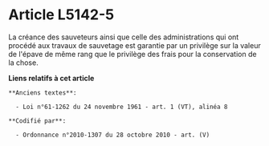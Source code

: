 # Article L5142-5

La créance des sauveteurs ainsi que celle des administrations qui ont procédé aux travaux de sauvetage est garantie par un
privilège sur la valeur de l'épave de même rang que le privilège des frais pour la conservation de la chose.

**Liens relatifs à cet article**

	**Anciens textes**:

	  - Loi n°61-1262 du 24 novembre 1961 - art. 1 (VT), alinéa 8

	**Codifié par**:

	  - Ordonnance n°2010-1307 du 28 octobre 2010 - art. (V)
